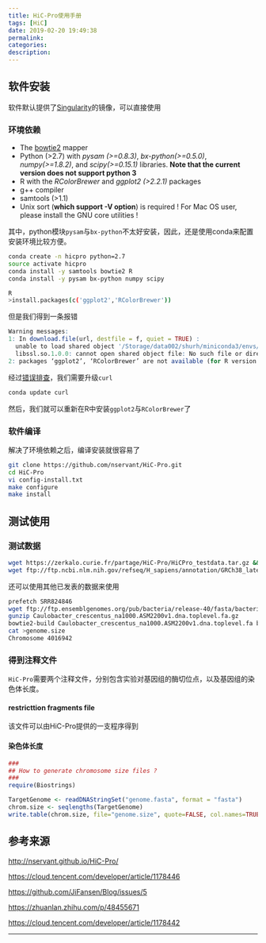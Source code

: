 ```yaml
---
title: HiC-Pro使用手册
tags: [HiC]
date: 2019-02-20 19:49:38
permalink:
categories:
description:
---
```

<p class="description"></p>

<!-- more -->

## 软件安装

软件默认提供了[Singularity](http://singularity.lbl.gov/install-linux)的镜像，可以直接使用

### 环境依赖

- The [bowtie2](http://bowtie-bio.sourceforge.net/bowtie2/index.shtml) mapper
- Python (>2.7) with *pysam (>=0.8.3)*, *bx-python(>=0.5.0)*, *numpy(>=1.8.2)*, and *scipy(>=0.15.1)* libraries.
   **Note that the current version does not support python 3**
- R with the *RColorBrewer* and *ggplot2 (>2.2.1)* packages
- g++ compiler
- samtools (>1.1)
- Unix sort (**which support -V option**) is required ! For Mac OS user, please install the GNU core utilities !

其中，python模块`pysam`与`bx-python`不太好安装，因此，还是使用conda来配置安装环境比较方便。

```bash
conda create -n hicpro python=2.7
source activate hicpro
conda install -y samtools bowtie2 R
conda install -y pysam bx-python numpy scipy

R
>install.packages(c('ggplot2','RColorBrewer'))
```

但是我们得到一条报错

```R
Warning messages:
1: In download.file(url, destfile = f, quiet = TRUE) :
  unable to load shared object '/Storage/data002/shurh/miniconda3/envs/hicpro/lib/R/modules//internet.so':
  libssl.so.1.0.0: cannot open shared object file: No such file or directory
2: packages ‘ggplot2’, ‘RColorBrewer’ are not available (for R version 3.5.1)
```

经过[错误排查](https://github.com/ContinuumIO/anaconda-issues/issues/8971)，我们需要升级`curl`

```bash
conda update curl
```

然后，我们就可以重新在R中安装`ggplot2`与`RColorBrewer`了

### 软件编译

解决了环境依赖之后，编译安装就很容易了

```bash
git clone https://github.com/nservant/HiC-Pro.git
cd HiC-Pro
vi config-install.txt
make configure
make install
```



## 测试使用

### 测试数据

```bash
wget https://zerkalo.curie.fr/partage/HiC-Pro/HiCPro_testdata.tar.gz && tar -zxvf HiCPro_testdata.tar.gz
wget ftp://ftp.ncbi.nlm.nih.gov/refseq/H_sapiens/annotation/GRCh38_latest/refseq_identifiers/GRCh38_latest_genomic.fna.gz
```

还可以使用其他已发表的数据来使用

```bash
prefetch SRR824846
wget ftp://ftp.ensemblgenomes.org/pub/bacteria/release-40/fasta/bacteria_20_collection/caulobacter_crescentus_na1000/dna/Caulobacter_crescentus_na1000.ASM2200v1.dna.toplevel.fa.gz
gunzip Caulobacter_crescentus_na1000.ASM2200v1.dna.toplevel.fa.gz
bowtie2-build Caulobacter_crescentus_na1000.ASM2200v1.dna.toplevel.fa bacteria
cat >genome.size
Chromosome 4016942
```

### 得到注释文件

`HiC-Pro`需要两个注释文件，分别包含实验对基因组的酶切位点，以及基因组的染色体长度。

#### restricttion fragments file

该文件可以由HiC-Pro提供的一支程序得到

#### 染色体长度

```R
###
## How to generate chromosome size files ?
###
require(Biostrings)

TargetGenome <- readDNAStringSet("genome.fasta", format = "fasta")
chrom.size <- seqlengths(TargetGenome)
write.table(chrom.size, file="genome.size", quote=FALSE, col.names=TRUE, sep="\t")
```

## 参考来源

http://nservant.github.io/HiC-Pro/

https://cloud.tencent.com/developer/article/1178446

https://github.com/JiFansen/Blog/issues/5

https://zhuanlan.zhihu.com/p/48455671

https://cloud.tencent.com/developer/article/1178442

<hr />